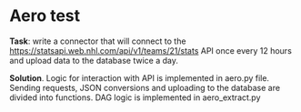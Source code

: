 # Aero test

**Task**: write a connector that will connect to the https://statsapi.web.nhl.com/api/v1/teams/21/stats API once every 12 hours and upload data to the database twice a day.

**Solution**.
  Logic for interaction with API is implemented in aero.py file. Sending requests, JSON conversions and uploading to the database are divided into functions. 
  DAG logic is implemented in aero_extract.py

